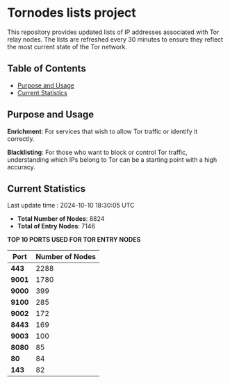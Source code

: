 # Tornodes lists project

This repository provides updated lists of IP addresses associated with Tor relay nodes. The lists are refreshed every 30 minutes to ensure they reflect the most current state of the Tor network.

## Table of Contents

- [Purpose and Usage](#purpose-and-usage)
- [Current Statistics](#current-statistics)


## Purpose and Usage

**Enrichment**: For services that wish to allow Tor traffic or identify it correctly.

**Blacklisting**: For those who want to block or control Tor traffic, understanding which IPs belong to Tor can be a starting point with a high accuracy.

## Current Statistics

Last update time : 2024-10-10 18:30:05 UTC

- **Total Number of Nodes**: 8824
- **Total of Entry Nodes**: 7146

**TOP 10 PORTS USED FOR TOR ENTRY NODES**

| **Port** | **Number of Nodes** |
|------|-----------------|
| **443**   | 2288  |
| **9001**   | 1780  |
| **9000**   | 399  |
| **9100**   | 285  |
| **9002**   | 172  |
| **8443**   | 169  |
| **9003**   | 100  |
| **8080**   | 85  |
| **80**   | 84  |
| **143**   | 82  |


